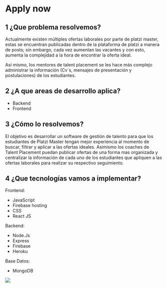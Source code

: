 # Apply now
## 1 ¿Que problema resolvemos?
Actualmente existen múltiples ofertas laborales por parte de platzi master, estas se encuentran publicadas dentro de la plataforma de platzi a manera de posts; sin embargo, cada vez  aumentan las vacantes y con esto, aumenta la complejidad a la hora de encontrar la oferta ideal. 

Así mismo, los mentores de talent placement se les hace más complejo administrar la información (Cv´s, mensajes de presentación y postulaciones) de los estudiantes.

## 2 ¿A que areas de desarrollo aplica?
- Backend
- Frontend

## 3 ¿Cómo lo resolvemos?
El objetivo es desarrollar un software de gestión de talento para que los estudiantes de Platzi Master tengan mejor experiencia al momento de buscar, filtrar y aplicar a las ofertas ideales. Asimismo los coaches de Talent Placement puedan publicar ofertas de una forma mas organizada y centralizar la información de cada uno de los estudiantes que apliquen a las ofertas laborales para realizar su respectivo seguimiento.

## 4 ¿Que tecnologías vamos a implementar?

Frontend: 
- JavaScript
- Firebase hosting
- CSS
- React JS

Backend:
- Node.Js
- Express
- Firebase
- Heroku

Base Datos:
- MongoDB

[![](https://www.notion.so/images/logo-ios.png)](https://www.notion.so/Apply-now-192e484a7150425e9675307106f86c55)
